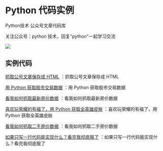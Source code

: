 
# Python 代码实例

Python技术 公众号文章代码库


关注公众号：python 技术，回复"python"一起学习交流

![](http://favorites.ren/assets/images/python.jpg)


## 实例代码

[抓取公号文章保存成 HTML](https://github.com/JustDoPython/python-examples/tree/master/jiguang/mpToHtml) ：抓取公号文章保存成 HTML

[用 Python 获取股市交易数据](https://github.com/JustDoPython/python-examples/tree/master/jiguang/tushare) ：用 Python 获取股市交易数据

[看我如何抓取最新房价数据](https://github.com/JustDoPython/python-examples/tree/master/jiguang/fang) ：看我如何抓取最新房价数据

[喜欢玩荣耀的有福了，用 Python 获取全英雄皮肤](https://github.com/JustDoPython/python-examples/tree/master/jiguang/heros) ：喜欢玩荣耀的有福了，用 Python 获取全英雄皮肤

[看我如何抓取二手房价数据](https://github.com/JustDoPython/python-examples/tree/master/jiguang/fang) ：看我如何抓取二手房价数据


[如果只写一行代码能实现什么？看完我彻底服了](https://github.com/JustDoPython/python-examples/tree/master/jiguang/oneline) ：如果只写一行代码能实现什么？看完我彻底服了











